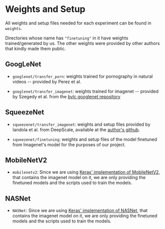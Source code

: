 # Weights and Setup

All weights and setup files needed for each experiment can be found in `weights`.

Directories whose name has `"finetuning"` in it have weights trained/generated by us. The other weights were provided by other authors that kindly made them public.

## GoogLeNet

* `googlenet/transfer_porn`: weights trained for pornography in natural videos -- provided by Perez et al.

* `googlenet/transfer_imagenet`: weights trained for imagenet -- provided by Szegedy et al.  from the [bvlc googlenet repository](http://dl.caffe.berkeleyvision.org/bvlc_googlenet.caffemodel)

<!-- * `googlenet/googlenet_porn_finetuning`: weights trained by us for elsagate, initialized with the model trained for pornography in natural videos provided by Perez et al.

* `googlenet/googlenet_imagenet_finetuning`: weights trained by us for elsagate, initialized with the model trained for imagenet provided by Szegedy et al.  Downloaded from [bvlc googlenet repository](http://dl.caffe.berkeleyvision.org/bvlc_googlenet.caffemodel) -->

## SqueezeNet

* `squeezenet/transfer_imagenet`: weights and setup files provided by Iandola et al. from DeepScale, available at the [author's github](https://github.com/DeepScale/SqueezeNet).

* `squeezenet/finetuning`: weights and setup files of the model finetuned from Imagenet's model for the purposes of our project.

## MobileNetV2

* `mobilenetv2`: Since we are using [Keras' implementation of MobileNetV2](https://keras.io/applications/#mobilenetv2), that contains the imagenet model on it, we are only providing the finetuned models and the scripts used to train the models.


## NASNet

* `NASNet`: Since we are using [Keras' implementation of NASNet](https://keras.io/applications/#nasnet), that contains the imagenet model on it, we are only providing the finetuned models and the scripts used to train the models.
